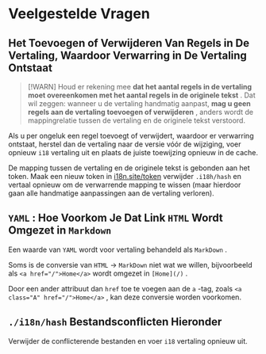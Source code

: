 # Veelgestelde Vragen

## Het Toevoegen of Verwijderen Van Regels in De Vertaling, Waardoor Verwarring in De Vertaling Ontstaat

> [!WARN]
> Houd er rekening mee **dat het aantal regels in de vertaling moet overeenkomen met het aantal regels in de originele tekst** .
> Dat wil zeggen: wanneer u de vertaling handmatig aanpast, **mag u geen regels aan de vertaling toevoegen of verwijderen** , anders wordt de mappingrelatie tussen de vertaling en de originele tekst verstoord.

Als u per ongeluk een regel toevoegt of verwijdert, waardoor er verwarring ontstaat, herstel dan de vertaling naar de versie vóór de wijziging, voer opnieuw `i18` vertaling uit en plaats de juiste toewijzing opnieuw in de cache.

De mapping tussen de vertaling en de originele tekst is gebonden aan het token. Maak een nieuw token in [i18n.site/token](//i18n.site/token) verwijder `.i18h/hash` en vertaal opnieuw om de verwarrende mapping te wissen (maar hierdoor gaan alle handmatige aanpassingen aan de vertaling verloren).

## `YAML` : Hoe Voorkom Je Dat Link `HTML` Wordt Omgezet in `Markdown`

Een waarde van `YAML` wordt voor vertaling behandeld als `MarkDown` .

Soms is de conversie van `HTML` → `MarkDown` niet wat we willen, bijvoorbeeld als `<a href="/">Home</a>` wordt omgezet in `[Home](/)` .

Door een ander attribuut dan `href` toe te voegen aan de `a` -tag, zoals `<a class="A" href="/">Home</a>` , kan deze conversie worden voorkomen.

## `./i18n/hash` Bestandsconflicten Hieronder

Verwijder de conflicterende bestanden en voer `i18` vertaling opnieuw uit.